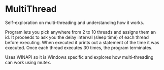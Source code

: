 # MultiThread

Self-exploration on multi-threading and understanding how it works.

Program lets you pick anywhere from 2 to 10 threads and assigns them an id.
It proceeds to ask you the delay interval (sleep time) of each thread before executing.
When executed it prints out a statement of the time it was executed.
Once each thread executes 30 times, the program terminates.

Uses WINAPI so it is Windows specific and explores how multi-threading can work using mutex. 
